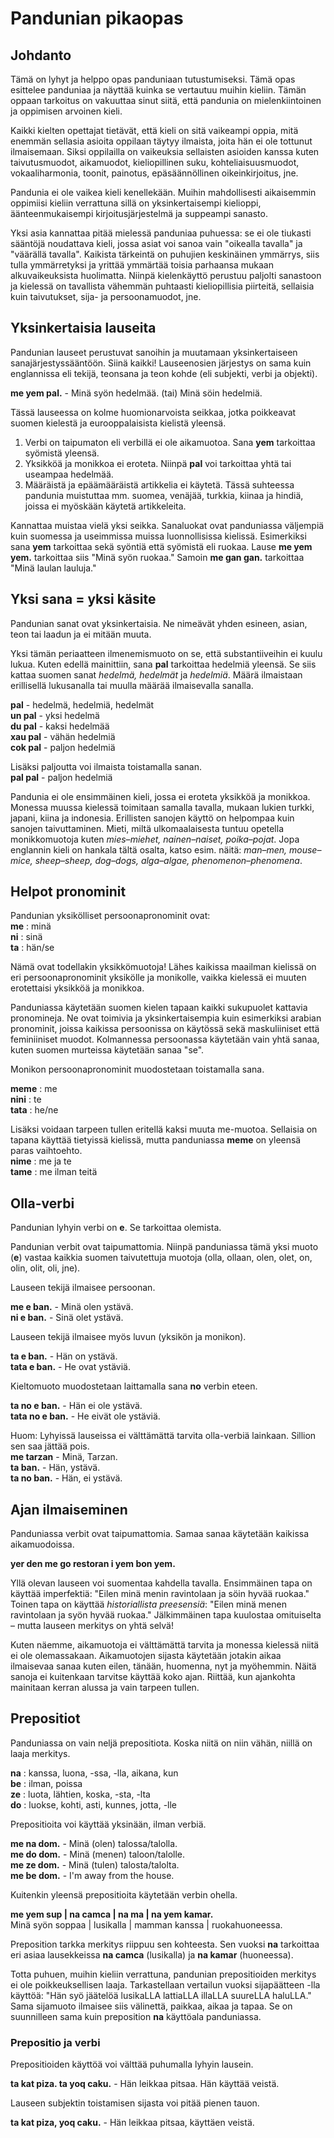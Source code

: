 # Pandunian pikaopas

## Johdanto

Tämä on lyhyt ja helppo opas panduniaan tutustumiseksi. Tämä opas esittelee panduniaa ja näyttää kuinka se vertautuu muihin kieliin. Tämän oppaan tarkoitus on vakuuttaa sinut siitä, että pandunia on mielenkiintoinen ja oppimisen arvoinen kieli.

Kaikki kielten opettajat tietävät, että kieli on sitä vaikeampi oppia, mitä enemmän sellasia asioita oppilaan täytyy ilmaista, joita hän ei ole tottunut ilmaisemaan. Siksi oppilailla on vaikeuksia sellaisten asioiden kanssa kuten taivutusmuodot, aikamuodot, kieliopillinen suku, kohteliaisuusmuodot, vokaaliharmonia, toonit, painotus, epäsäännöllinen oikeinkirjoitus, jne.

Pandunia ei ole vaikea kieli kenellekään. Muihin mahdollisesti aikaisemmin oppimiisi kieliin verrattuna sillä on yksinkertaisempi kielioppi, äänteenmukaisempi kirjoitusjärjestelmä ja suppeampi sanasto.

Yksi asia kannattaa pitää mielessä panduniaa puhuessa: se ei ole tiukasti sääntöjä noudattava kieli, jossa asiat voi sanoa vain "oikealla tavalla" ja "väärällä tavalla". Kaikista tärkeintä on puhujien keskinäinen ymmärrys, siis tulla ymmärretyksi ja yrittää ymmärtää toisia parhaansa mukaan alkuvaikeuksista huolimatta. Niinpä kielenkäyttö perustuu paljolti sanastoon ja kielessä on tavallista vähemmän puhtaasti kieliopillisia piirteitä, sellaisia kuin taivutukset, sija- ja persoonamuodot, jne.



## Yksinkertaisia lauseita

Pandunian lauseet perustuvat sanoihin ja muutamaan yksinkertaiseen sanajärjestyssääntöön. Siinä kaikki! Lauseenosien järjestys on sama kuin englannissa eli tekijä, teonsana ja teon kohde (eli subjekti, verbi ja objekti).

**me yem pal.** - Minä syön hedelmää. (tai) Minä söin hedelmiä.

Tässä lauseessa on kolme huomionarvoista seikkaa, jotka poikkeavat suomen kielestä ja eurooppalaisista kielistä yleensä.

1. Verbi on taipumaton eli verbillä ei ole aikamuotoa. Sana **yem** tarkoittaa syömistä yleensä.
2. Yksikköä ja monikkoa ei eroteta. Niinpä **pal** voi tarkoittaa yhtä tai useampaa hedelmää.
3. Määräistä ja epäämääräistä artikkelia ei käytetä. Tässä suhteessa pandunia muistuttaa mm. suomea, venäjää, turkkia, kiinaa ja hindiä, joissa ei myöskään käytetä artikkeleita.

Kannattaa muistaa vielä yksi seikka. Sanaluokat ovat panduniassa väljempiä kuin suomessa ja useimmissa muissa luonnollisissa kielissä. Esimerkiksi sana **yem** tarkoittaa sekä syöntiä että syömistä eli ruokaa. Lause **me yem yem.** tarkoittaa siis "Minä syön ruokaa." Samoin **me gan gan.** tarkoittaa "Minä laulan lauluja."



## Yksi sana = yksi käsite

Pandunian sanat ovat yksinkertaisia. Ne nimeävät yhden esineen, asian, teon tai laadun ja ei mitään muuta.

Yksi tämän periaatteen ilmenemismuoto on se, että substantiiveihin ei kuulu lukua. Kuten edellä mainittiin, sana **pal** tarkoittaa hedelmiä yleensä. Se siis kattaa suomen sanat _hedelmä, hedelmät_ ja _hedelmiä_. Määrä ilmaistaan erillisellä lukusanalla tai muulla määrää ilmaisevalla sanalla.

**pal** - hedelmä, hedelmiä, hedelmät  
**un pal** - yksi hedelmä  
**du pal** - kaksi hedelmää  
**xau pal** - vähän hedelmiä  
**cok pal** - paljon hedelmiä

Lisäksi paljoutta voi ilmaista toistamalla sanan.  
**pal pal** - paljon hedelmiä

Pandunia ei ole ensimmäinen kieli, jossa ei eroteta yksikköä ja monikkoa. Monessa muussa kielessä toimitaan samalla tavalla, mukaan lukien turkki, japani, kiina ja indonesia. Erillisten sanojen käyttö on helpompaa kuin sanojen taivuttaminen. Mieti, miltä ulkomaalaisesta tuntuu opetella monikkomuotoja kuten _mies–miehet, nainen–naiset, poika–pojat_. Jopa englannin kieli on hankala tältä osalta, katso esim. näitä: _man–men, mouse–mice, sheep–sheep, dog–dogs, alga–algae, phenomenon–phenomena_.



## Helpot pronominit

Pandunian yksikölliset persoonapronominit ovat:  
**me** : minä  
**ni** : sinä  
**ta** : hän/se

Nämä ovat todellakin yksikkömuotoja! Lähes kaikissa maailman kielissä on eri persoonapronominit yksikölle ja monikolle, vaikka kielessä ei muuten erotettaisi yksikköä ja monikkoa.

Panduniassa käytetään suomen kielen tapaan kaikki sukupuolet kattavia pronomineja. Ne ovat toimivia ja yksinkertaisempia kuin esimerkiksi arabian pronominit, joissa kaikissa persoonissa on käytössä sekä maskuliiniset että feminiiniset muodot. Kolmannessa persoonassa käytetään vain yhtä sanaa, kuten suomen murteissa käytetään sanaa "se".

Monikon persoonapronominit muodostetaan toistamalla sana.

**meme** : me  
**nini** : te  
**tata** : he/ne

Lisäksi voidaan tarpeen tullen eritellä kaksi muuta me-muotoa. Sellaisia on tapana käyttää tietyissä kielissä, mutta panduniassa **meme** on yleensä paras vaihtoehto.  
**nime** : me ja te  
**tame** : me ilman teitä



## Olla-verbi

Pandunian lyhyin verbi on **e**. Se tarkoittaa olemista.

Pandunian verbit ovat taipumattomia. Niinpä panduniassa tämä yksi muoto (**e**) vastaa kaikkia suomen taivutettuja muotoja (olla, ollaan, olen, olet, on, olin, olit, oli, jne).

Lauseen tekijä ilmaisee persoonan.

**me e ban.** - Minä olen ystävä.  
**ni e ban.** - Sinä olet ystävä.

Lauseen tekijä ilmaisee myös luvun (yksikön ja monikon).

**ta e ban.** - Hän on ystävä.  
**tata e ban.** - He ovat ystäviä.

Kieltomuoto muodostetaan laittamalla sana **no** verbin eteen.

**ta no e ban.** - Hän ei ole ystävä.  
**tata no e ban.** - He eivät ole ystäviä.

Huom: Lyhyissä lauseissa ei välttämättä tarvita olla-verbiä lainkaan. Sillion sen saa jättää pois.  
**me tarzan** - Minä, Tarzan.  
**ta ban.** - Hän, ystävä.  
**ta no ban.** - Hän, ei ystävä.



## Ajan ilmaiseminen

Panduniassa verbit ovat taipumattomia. Samaa sanaa käytetään kaikissa aikamuodoissa.

**yer den me go restoran i yem bon yem.**

Yllä olevan lauseen voi suomentaa kahdella tavalla. Ensimmäinen tapa on käyttää imperfektiä: "Eilen minä menin ravintolaan ja söin hyvää ruokaa." Toinen tapa on käyttää _historiallista preesensiä_: "Eilen minä menen ravintolaan ja syön hyvää ruokaa." Jälkimmäinen tapa kuulostaa omituiselta – mutta lauseen merkitys on yhtä selvä!

Kuten näemme, aikamuotoja ei välttämättä tarvita ja monessa kielessä niitä ei ole olemassakaan. Aikamuotojen sijasta käytetään jotakin aikaa ilmaisevaa sanaa kuten eilen, tänään, huomenna, nyt ja myöhemmin. Näitä sanoja ei kuitenkaan tarvitse käyttää koko ajan. Riittää, kun ajankohta mainitaan kerran alussa ja vain tarpeen tullen.


<!--
## Tavan ilmaiseminen
-->




## Prepositiot

Panduniassa on vain neljä prepositiota. Koska niitä on niin vähän, niillä on laaja merkitys.

**na** : kanssa, luona, -ssa, -lla, aikana, kun  
**be** : ilman, poissa  
**ze** : luota, lähtien, koska, -sta, -lta  
**do** : luokse, kohti, asti, kunnes, jotta, -lle  

Prepositioita voi käyttää yksinään, ilman verbiä.

**me na dom.** - Minä (olen) talossa/talolla.  
**me do dom.** - Minä (menen) taloon/talolle.  
**me ze dom.** - Minä (tulen) talosta/talolta.  
**me be dom.** - I'm away from the house.

Kuitenkin yleensä prepositioita käytetään verbin ohella.

**me yem sup | na camca | na ma | na yem kamar.**  
Minä syön soppaa | lusikalla | mamman kanssa | ruokahuoneessa.

Preposition tarkka merkitys riippuu sen kohteesta. Sen vuoksi **na** tarkoittaa eri asiaa lausekkeissa **na camca** (lusikalla) ja **na kamar** (huoneessa).

Totta puhuen, muihin kieliin verrattuna, pandunian prepositioiden merkitys ei ole poikkeuksellisen laaja. Tarkastellaan vertailun vuoksi sijapäätteen -lla käyttöä: "Hän syö jäätelöä lusikaLLA lattiaLLA illaLLA suureLLA haluLLA." Sama sijamuoto ilmaisee siis välinettä, paikkaa, aikaa ja tapaa. Se on suunnilleen sama kuin preposition **na** käyttöala panduniassa.


### Prepositio ja verbi

Prepositioiden käyttöä voi välttää puhumalla lyhyin lausein.

**ta kat piza. ta yoq caku.** - Hän leikkaa pitsaa. Hän käyttää veistä.

Lauseen subjektin toistamisen sijasta voi pitää pienen tauon.

**ta kat piza, yoq caku.** - Hän leikkaa pitsaa, käyttäen veistä.


